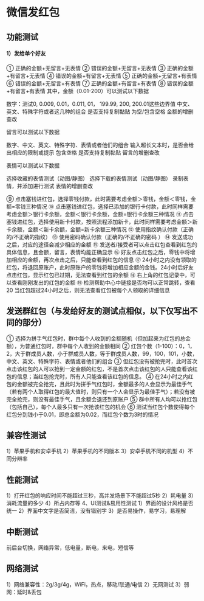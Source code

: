 微信发红包
===

功能测试
---

#### 1）发给单个好友

① 正确的金额+无留言+无表情
② 错误的金额+无留言+无表情
③ 正确的金额+有留言+无表情
④ 错误的金额+有留言+无表情
⑤ 正确的金额+无留言+有表情
⑥ 错误的金额+无留言+有表情
⑦ 正确的金额+有留言+有表情
⑧ 错误的金额+有留言+有表情
其中，金额（0.01-200）可以测试以下数据

数字：测试0,  0.009,  0.01，0.011,  01， 199.99,  200,  200.01这些边界值
中文、英文、特殊字符或者这几种的组合
是否支持复制黏贴
为空/包含空格
金额的增删查改

留言可以测试以下数据

数字、中文、英文、特殊字符、表情或者他们的组合
输入超长文本时，是否会给出相应的限制或提示
包含空格
是否支持复制黏贴
留言的增删查改

表情可以测试以下数据

选择收藏的表情测试（动图/静图）
选择下载的表情测试（动图/静图）
录制表情，并添加进行测试
表情的增删查改

⑨ 点击塞钱进红包，选择零钱付款，此时需要考虑金额＞零钱，金额＜零钱，金额=零钱三种情况
⑩ 点击塞钱进红包，选择已添加的银行卡付款，此时同样需要考虑金额＞银行卡余额，金额＜银行卡余额，金额=银行卡余额三种情况
⑪ 点击塞钱进红包，选择使用新卡付款，按照流程添加新卡，此时同样需要考虑金额＞新卡余额，金额＜新卡余额，金额=新卡余额三种情况
⑫ 使用指纹确认付款（正确的/不正确的指纹）
⑬ 使用密码确认付款（正确的/不正确的密码 ）
⑭ 发送成功之后，对应的途径会减少相应的金额
⑮ 发送者/接受者可以点击红包查看到红包的具体信息，且金额，留言，表情均能正确显示
⑯ 好友点击红包之后，零钱中将增加相应的金额，再次点击之后，只能查看到红包的信息
⑰ 24小时之内没有领取的红包，将退回原账户，此时原账户的零钱将增加相应金额的金钱。24小时后好友点击红包，显示红包已过期，无法查看到红包的余额
⑱ 右上角的红包记录中，可以查看刚刚发出的红包的金额
⑲ 检测帮助中心中链接是否均可以正常跳转，查看
20 当红包超过24小时之后，则无法查看红包被每个人领取的详细信息

发送群红包（与发给好友的测试点相似，以下仅写出不同的部分）
---

① 选择为拼手气红包时，群中每个人收到的金额随机（但加起来为红包的总金额），为普通红包时，群中每个人收到的金额相同
② 红包个数（1-100）：0，1，2，大于群成员人数，小于群成员人数，等于群成员人数，99，100，101，小数，中文、英文、特殊字符、表情或者他们的组合
③ 但红包没有被抢完时，此时首次点击该红包的人可以抢到一定金额的红包，不是首次点击该红包的人只能查看该红包的信息；当红包抢完时，所有人只能查看该红包的信息。
④ 在24小时之内红包的金额被完全抢完，且此时为拼手气红包时，金额最多的人会显示为最佳手气（若有两个人取得红包的最大值时，则只有一个人会显示为最佳手气）；若没有被完全抢完，则没有最佳手气，且余额会退还到原账户
⑤ 群中所有人均可以抢红包（包括自己），每个人最多只有一次抢该红包的机会
⑥ 测试当红包个数使得每个红包分到钱小于0.01，即总金额为0.02，而红包个数为3时的情况

兼容性测试
---

1）苹果手机和安卓手机
2）苹果手机的不同版本
3）安卓手机不同的机型
4）不同分辨率

性能测试
---

1）打开红包的响应时间不能超过三秒，高并发场景下不能超过5秒
2）耗电量
3）消耗流量的多少
4）所占内存等
4、UI测试&易用性测试
1）界面的设计风格是否统一
2）界面中文字是否简洁，没有错别字
3）是否易操作，易学习，易理解

中断测试
---

前后台切换，网络异常，低电量，断电，来电，短信等

网络测试
---

1）网络兼容性：2g/3g/4g，WiFi，热点，移动/联通/电信
2）无网测试
3）弱网：延时&丢包